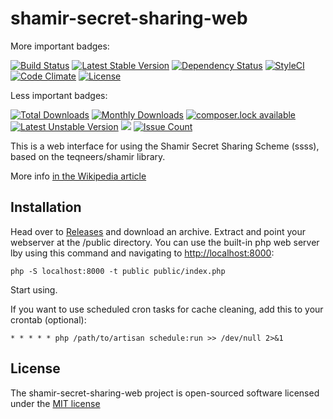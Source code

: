 # shamir-secret-sharing-web
More important badges:

[![Build Status](https://travis-ci.org/marcinlawnik/shamir-secret-sharing-web.svg?branch=master)](https://travis-ci.org/marcinlawnik/shamir-secret-sharing-web)
[![Latest Stable Version](https://poser.pugx.org/marcinlawnik/shamir-secret-sharing-web/version)](https://packagist.org/packages/marcinlawnik/shamir-secret-sharing-web)
[![Dependency Status](https://www.versioneye.com/user/projects/57702ba0671894004fedd384/badge.svg?style=flat-square)](https://www.versioneye.com/user/projects/57702ba0671894004fedd384)
[![StyleCI](https://styleci.io/repos/61990996/shield)](https://styleci.io/repos/61990996)
[![Code Climate](https://codeclimate.com/github/marcinlawnik/shamir-secret-sharing-web/badges/gpa.svg)](https://codeclimate.com/github/marcinlawnik/shamir-secret-sharing-web)
[![License](https://poser.pugx.org/marcinlawnik/shamir-secret-sharing-web/license)](https://packagist.org/packages/marcinlawnik/shamir-secret-sharing-web)

Less important badges:

[![Total Downloads](https://poser.pugx.org/marcinlawnik/shamir-secret-sharing-web/downloads)](https://packagist.org/packages/marcinlawnik/shamir-secret-sharing-web)
[![Monthly Downloads](https://poser.pugx.org/marcinlawnik/shamir-secret-sharing-web/d/monthly)](https://packagist.org/packages/marcinlawnik/shamir-secret-sharing-web)
[![composer.lock available](https://poser.pugx.org/marcinlawnik/shamir-secret-sharing-web/composerlock)](https://packagist.org/packages/marcinlawnik/shamir-secret-sharing-web)
[![Latest Unstable Version](https://poser.pugx.org/marcinlawnik/shamir-secret-sharing-web/v/unstable)](//packagist.org/packages/marcinlawnik/shamir-secret-sharing-web)
![](https://reposs.herokuapp.com/?path=marcinlawnik/shamir-secret-sharing-web&style=flat)
[![Issue Count](https://codeclimate.com/github/marcinlawnik/shamir-secret-sharing-web/badges/issue_count.svg)](https://codeclimate.com/github/marcinlawnik/shamir-secret-sharing-web)

This is a web interface for using the Shamir Secret Sharing Scheme (ssss), based on the teqneers/shamir library.

More info [in the Wikipedia article](https://en.wikipedia.org/wiki/Shamir%27s_Secret_Sharing)

## Installation

Head over to [Releases](https://github.com/marcinlawnik/shamir-secret-sharing-web/releases) and download an archive.
Extract and point your webserver at the /public directory.
You can use the built-in php web server lby using this command and navigating to [http://localhost:8000](http://localhost:8000):

    php -S localhost:8000 -t public public/index.php



Start using.

If you want to use scheduled cron tasks for cache cleaning, add this to your crontab (optional):

    * * * * * php /path/to/artisan schedule:run >> /dev/null 2>&1
    
## License

The shamir-secret-sharing-web project is open-sourced software licensed under the [MIT license](http://opensource.org/licenses/MIT)
